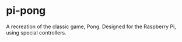 # pi-pong
A recreation of the classic game, Pong. Designed for the Raspberry Pi, using special controllers.
